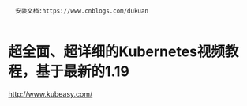 ```

  安装文档:https://www.cnblogs.com/dukuan
  
```

# 超全面、超详细的Kubernetes视频教程，基于最新的1.19
http://www.kubeasy.com/
